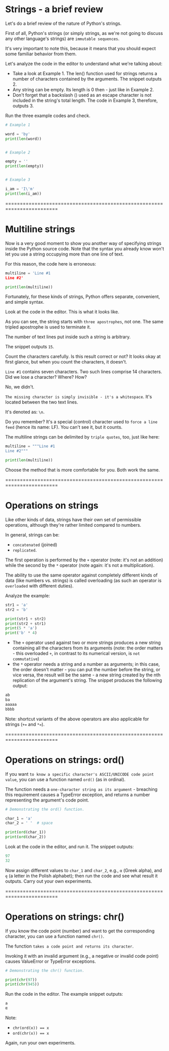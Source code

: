 # Strings - a brief review
Let's do a brief review of the nature of Python's strings.

First of all, Python's strings (or simply strings, as we're not going to discuss any other language's strings) are `immutable sequences`.

It's very important to note this, because it means that you should expect some familiar behavior from them.

Let's analyze the code in the editor to understand what we're talking about:

  - Take a look at Example 1. The len() function used for strings returns a number of characters contained by the arguments. The snippet outputs 2.
  - Any string can be empty. Its length is 0 then - just like in Example 2.
  - Don't forget that a backslash (\) used as an escape character is not included in the string's total length. The code in Example 3, therefore, outputs 3.

Run the three example codes and check.
```py
# Example 1

word = 'by'
print(len(word))


# Example 2

empty = ''
print(len(empty))


# Example 3

i_am = 'I\'m'
print(len(i_am))

```

========================================================================
# Multiline strings
Now is a very good moment to show you another way of specifying strings inside the Python source code. Note that the syntax you already know won't let you use a string occupying more than one line of text.

For this reason, the code here is erroneous:
```py
multiline = 'Line #1
Line #2'

print(len(multiline))
```

Fortunately, for these kinds of strings, Python offers separate, convenient, and simple syntax.


Look at the code in the editor. This is what it looks like.

As you can see, the string starts with `three apostrophes`, not one. The same tripled apostrophe is used to terminate it.

The number of text lines put inside such a string is arbitrary.

The snippet outputs `15`.

Count the characters carefully. Is this result correct or not? It looks okay at first glance, but when you count the characters, it doesn't.

`Line #1` contains seven characters. Two such lines comprise 14 characters. Did we lose a character? Where? How?

No, we didn't.

`The missing character is simply invisible - it's a whitespace`. It's located between the two text lines.

It's denoted as: `\n`.

Do you remember? It's a special (control) character used to `force a line feed` (hence its name: LF). You can't see it, but it counts.

The multiline strings can be delimited by `triple quotes`, too, just like here:
```py
multiline = """Line #1
Line #2"""

print(len(multiline))
```

Choose the method that is more comfortable for you. Both work the same.

========================================================================
# Operations on strings
Like other kinds of data, strings have their own set of permissible operations, although they're rather limited compared to numbers.

In general, strings can be:

  - `concatenated` (joined)
  - `replicated`.

The first operation is performed by the `+` operator (note: it's not an addition) while the second by the `*` operator (note again: it's not a multiplication).

The ability to use the same operator against completely different kinds of data (like numbers vs. strings) is called overloading (as such an operator is `overloaded` with different duties).

Analyze the example:
```py
str1 = 'a'
str2 = 'b'

print(str1 + str2)
print(str2 + str1)
print(5 * 'a')
print('b' * 4)
```

  - The `+` operator used against two or more strings produces a new string containing all the characters from its arguments (note: the order matters - this overloaded `+`, in contrast to its numerical version, is `not commutative`)
  - the `*` operator needs a string and a number as arguments; in this case, the order doesn't matter - you can put the number before the string, or vice versa, the result will be the same - a new string created by the nth replication of the argument's string.
The snippet produces the following output:
```s
ab
ba
aaaaa
bbbb
```

Note: shortcut variants of the above operators are also applicable for strings (`+=` and `*=`).

========================================================================
# Operations on strings: ord()
If you want `to know a specific character's ASCII/UNICODE code point value`, you can use a function named `ord()` (as in ordinal).

The function needs a `one-character string as its argument` - breaching this requirement causes a TypeError exception, and returns a number representing the argument's code point.
```py
# Demonstrating the ord() function.

char_1 = 'a'
char_2 = ' '  # space

print(ord(char_1))
print(ord(char_2))
```
Look at the code in the editor, and run it. The snippet outputs:
```s
97
32
```

Now assign different values to `char_1` and `char_2`, e.g., `α` (Greek alpha), and `ę` (a letter in the Polish alphabet); then run the code and see what result it outputs. Carry out your own experiments.

========================================================================
# Operations on strings: chr()
If you know the code point (number) and want to get the corresponding character, you can use a function named `chr()`.

The function `takes a code point and returns its character`.

Invoking it with an invalid argument (e.g., a negative or invalid code point) causes ValueError or TypeError exceptions.
```py
# Demonstrating the chr() function.

print(chr(97))
print(chr(945))
```
Run the code in the editor. The example snippet outputs:
```s
a
α
```

Note:

  - `chr(ord(x)) == x`
  - `ord(chr(x)) == x`

Again, run your own experiments.


